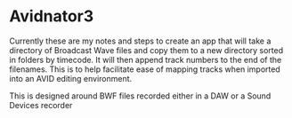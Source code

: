 # Avidnator3

Currently these are my notes and steps to create an app that will take a directory of Broadcast Wave files and copy them to a new directory sorted in folders by timecode. It will then append track numbers to the end of the filenames. This is to help facilitate ease of mapping tracks when imported into an AVID editing environment.

This is designed around BWF files recorded either in a DAW or a Sound Devices recorder 